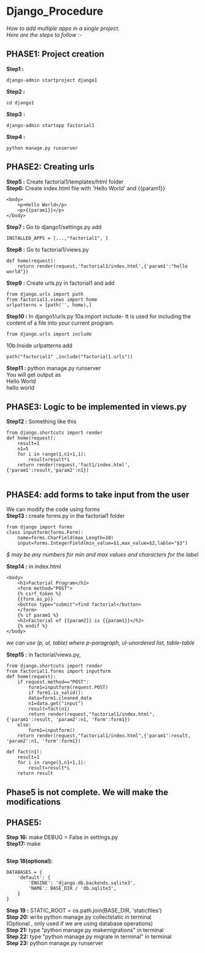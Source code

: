 # Django_Procedure

*How to add multiple apps in a single project.*   
*Here are the steps to follow :-*

## PHASE1: Project creation 
**Step1 :** 
```
django-admin startproject django1
```
**Step2 :** 
```
cd django1
```  
**Step3 :** 
```
django-admin startapp factorial1  
```
**Step4 :** 
```
python manage.py runserver  
```

## PHASE2: Creating urls 
**Step5 :** Create factorial1/templates/html folder     
**Step6:**  Create index.html file with 'Hello World' and {{param1}}  

```
<body>
    <p>Hello World</p>
    <p>{{param1}}</p>
</body>
```

**Step7 :** Go to django1/settings.py add 
```
INSTALLED_APPS = [...,"factorial1", ]
```

**Step8 :** Go to factorial1/views.py
```
def home(request):
    return render(request,'factorial1/index.html',{'param1':"hello world"})
```

**Step9 :** Create urls.py in factorial1 and add
```
from django.urls import path
from factorial1.views import home
urlpatterns = [path('', home),]
```

**Step10 :** In django1/urls.py
10a:import include- It is used for including the content of a file into your current program.
```
from django.urls import include
```
10b:Inside urlpatterns  add
```
path("factorial1" ,include("factorial1.urls"))
```

**Step11 :** python manage.py runserver  
You will get output as   
Hello World   
hello world  

## PHASE3: Logic to be implemented in views.py 
**Step12 :**
Something like this  
```
from django.shortcuts import render
def home(request):
    result=1
    n1=5
    for i in range(1,n1+1,1):
        result=result*i
    return render(request,'fact1/index.html',{'param1':result,'param2':n1})
    
```

## PHASE4: add forms to take input from the user ##
 We can modify the code using forms  
 **Step13 :** create forms.py in the factorial1 folder  
```
from django import forms
class inputform(forms.Form):
    name=forms.CharField(max_Length=10)
    input=forms.IntegerField(min_value=$1,max_value=$2,lable="$3")
```
  *$ may be any numbers for min and max values and characters for the label*  

**Step14 :** in index.html
```
<body>
    <h1>Factorial Program</h1>
    <form method="POST">
    {% csrf_token %}
    {{form.as_p}}    
    <button type="submit">find factorial</button>
    </form>
    {% if param1 %}
    <h2>Factorial of {{param2}} is {{param1}}</h2>
    {% endif %}
</body>
```
*we can use (p, ul, table)  where  p-paragraph, ul-unordered list, table-table*  
   
**Step15 :** in factorial/views.py, 
```
from django.shortcuts import render
from factorial1.forms import inputform
def home(request):
    if request.method=="POST":
        form1=inputform(request.POST)
        if form1.is_valid():
        data=form1.cleaned_data
        n1=data.get("input")
        result=fact(n1)
        return render(request,"factorial1/index.html",{'param1':result, 'param2':n1, 'form':form1})
    else:
        form1=inputform()  
    return render(request,"factorial1/index.html",{'param1':result, 'param2':n1, 'form':form1})
```
```
def fact(n1):  
    result=1
    for i in range(1,n1+1,1):
        result=result*i
    return result
```
                                           

## Phase5 is not complete. We will make the modifications 

## PHASE5: 
**Step 16:** make DEBUG = False in settings.py  
**Step17:** make   
```ALLOWED_HOSTS = ['*']
```
**Step 18(optional):** 
```
DATABASES = {  
    'default': {  
        'ENGINE': 'django.db.backends.sqlite3',  
        'NAME': BASE_DIR / 'db.sqlite3',  
    }  
}
```
**Step 19 :** STATIC_ROOT = os.path.join(BASE_DIR, 'staticfiles')  
**Step 20:** write python manage.py collectstatic in terminal  
(Optional , only used if we are using database operations)  
**Step 21:** type "python manage.py makemigrations" in terminal  
**Step 22:** type  "python manage.py migrate in terminal" in terminal  
**Step 23:**  python manage.py runserver  
